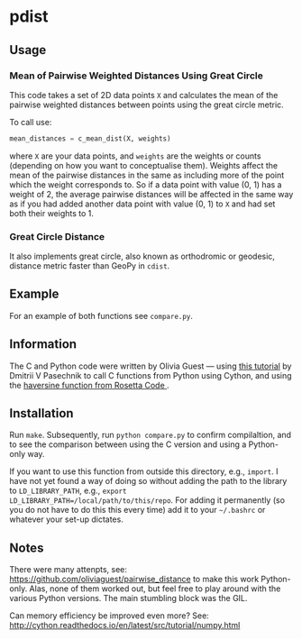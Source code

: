 # pdist

## Usage
### Mean of Pairwise Weighted Distances Using Great Circle
This code takes a set of 2D data points ```X``` and calculates the mean of the pairwise weighted distances between points using the great circle metric.

To call use:
``` python
mean_distances = c_mean_dist(X, weights)
```
where ```X``` are your data points, and ```weights``` are the weights or counts (depending on how you want to conceptualise them).
Weights affect the mean of the pairwise distances in the same as including more of the point which the weight corresponds to.
So if a data point with value (0, 1) has a weight of 2, the average pairwise distances will be affected in the same way as if you had added another data point with value (0, 1) to ```X``` and had set both their weights to 1.

### Great Circle Distance
It also implements great circle, also known as orthodromic or geodesic, distance metric faster than GeoPy in ```cdist```.

## Example
For an example of both functions see ```compare.py```.

## Information 
The C and Python code were written by Olivia Guest — using [this tutorial]( https://equatorialmaths.wordpress.com/2010/10/16/python-extensions-with-c-libraries-made-easy-by-cython/) by Dmitrii V Pasechnik to call C functions from Python using Cython, and using the [haversine function from Rosetta Code
](https://rosettacode.org/wiki/Haversine_formula#C).

## Installation
Run ```make```.
Subsequently, run ```python compare.py``` to confirm compilaltion, and to see the comparison between using the C version and using a Python-only way.

If you want to use this function from outside this directory, e.g., ```import```. I have not yet found a way of doing so without adding the path to the library to ```LD_LIBRARY_PATH```, e.g., ```export LD_LIBRARY_PATH=/local/path/to/this/repo```.
For adding it permanently (so you do not have to do this this every time) add it to your ```~/.bashrc``` or whatever your set-up dictates.

## Notes
There were  many attenpts, see: https://github.com/oliviaguest/pairwise_distance to make this work Python-only.
Alas, none of them worked out, but feel free to play around with the various Python versions.
The main stumbling block was the GIL.

Can memory efficiency be improved even more? See: http://cython.readthedocs.io/en/latest/src/tutorial/numpy.html

